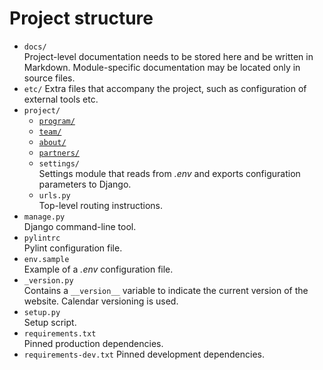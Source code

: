 # Project structure

* `docs/`  
  Project-level documentation needs to be stored here and be written in Markdown. Module-specific documentation may be located only in source files.
* `etc/`
  Extra files that accompany the project, such as configuration of external tools etc.
* `project/`
    * [`program/`](program/index.md)
    * [`team/`](team/index.md)
    * [`about/`](about/index.md)
    * [`partners/`](partners/index.md)
    * `settings/`  
      Settings module that reads from *.env* and exports configuration parameters to Django.
    * `urls.py`  
      Top-level routing instructions.
* `manage.py`  
  Django command-line tool.
* `pylintrc`  
  Pylint configuration file.
* `env.sample`  
  Example of a *.env* configuration file.
* `_version.py`  
  Contains a `__version__` variable to indicate the current version of the website. Calendar versioning is used.
* `setup.py`  
  Setup script.
* `requirements.txt`  
  Pinned production dependencies.
* `requirements-dev.txt`
  Pinned development dependencies.
